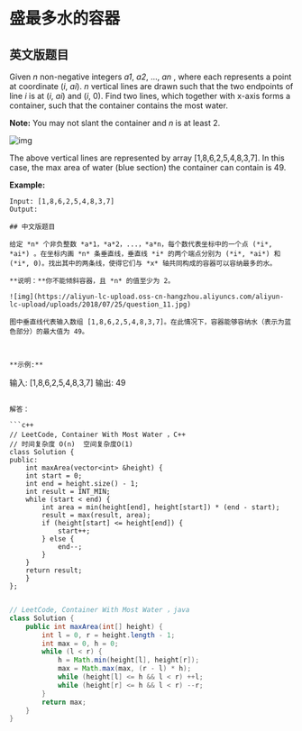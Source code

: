 # 盛最多水的容器

## 英文版题目

Given *n* non-negative integers *a1*, *a2*, ..., *an* , where each represents a point at coordinate (*i*, *ai*). *n* vertical lines are drawn such that the two endpoints of line *i* is at (*i*, *ai*) and (*i*, 0). Find two lines, which together with x-axis forms a container, such that the container contains the most water.

**Note:** You may not slant the container and *n* is at least 2.

 

![img](https://s3-lc-upload.s3.amazonaws.com/uploads/2018/07/17/question_11.jpg)

The above vertical lines are represented by array [1,8,6,2,5,4,8,3,7]. In this case, the max area of water (blue section) the container can contain is 49.

 

**Example:**

```
Input: [1,8,6,2,5,4,8,3,7]
Output: 

## 中文版题目

给定 *n* 个非负整数 *a*1，*a*2，...，*a*n，每个数代表坐标中的一个点 (*i*, *ai*) 。在坐标内画 *n* 条垂直线，垂直线 *i* 的两个端点分别为 (*i*, *ai*) 和 (*i*, 0)。找出其中的两条线，使得它们与 *x* 轴共同构成的容器可以容纳最多的水。

**说明：**你不能倾斜容器，且 *n* 的值至少为 2。

![img](https://aliyun-lc-upload.oss-cn-hangzhou.aliyuncs.com/aliyun-lc-upload/uploads/2018/07/25/question_11.jpg)

图中垂直线代表输入数组 [1,8,6,2,5,4,8,3,7]。在此情况下，容器能够容纳水（表示为蓝色部分）的最大值为 49。

 

**示例:**

```
输入: [1,8,6,2,5,4,8,3,7]
输出: 49
```

解答：

```c++
// LeetCode, Container With Most Water ，C++
// 时间复杂度 O(n)  空间复杂度O(1)
class Solution {
public:
	int maxArea(vector<int> &height) {
	int start = 0;
	int end = height.size() - 1;
	int result = INT_MIN;
	while (start < end) {
		int area = min(height[end], height[start]) * (end - start);
		result = max(result, area);
		if (height[start] <= height[end]) {
			start++;
		} else {
			end--;
		}
	}
	return result;
	}
};
```
```java

// LeetCode, Container With Most Water ，java 
class Solution {
    public int maxArea(int[] height) {
        int l = 0, r = height.length - 1;
        int max = 0, h = 0;
        while (l < r) {
            h = Math.min(height[l], height[r]);
            max = Math.max(max, (r - l) * h);
            while (height[l] <= h && l < r) ++l;
            while (height[r] <= h && l < r) --r;
        }
        return max;
    }
}
```

